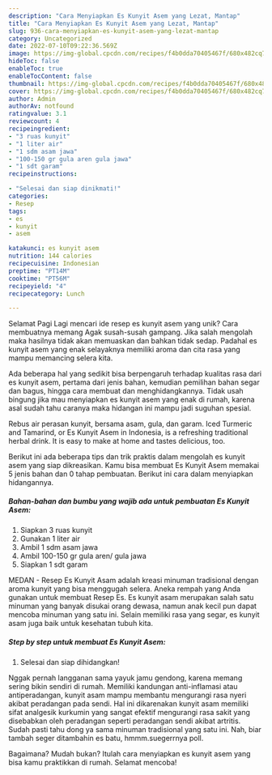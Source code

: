 ```yaml
---
description: "Cara Menyiapkan Es Kunyit Asem yang Lezat, Mantap"
title: "Cara Menyiapkan Es Kunyit Asem yang Lezat, Mantap"
slug: 936-cara-menyiapkan-es-kunyit-asem-yang-lezat-mantap
category: Uncategorized
date: 2022-07-10T09:22:36.569Z
image: https://img-global.cpcdn.com/recipes/f4b0dda70405467f/680x482cq70/es-kunyit-asem-foto-resep-utama.jpg
hideToc: false
enableToc: true
enableTocContent: false
thumbnail: https://img-global.cpcdn.com/recipes/f4b0dda70405467f/680x482cq70/es-kunyit-asem-foto-resep-utama.jpg
cover: https://img-global.cpcdn.com/recipes/f4b0dda70405467f/680x482cq70/es-kunyit-asem-foto-resep-utama.jpg
author: Admin
authorAv: notfound
ratingvalue: 3.1
reviewcount: 4
recipeingredient:
- "3 ruas kunyit"
- "1 liter air"
- "1 sdm asam jawa"
- "100-150 gr gula aren gula jawa"
- "1 sdt garam"
recipeinstructions:

- "Selesai dan siap dinikmati!"
categories:
- Resep
tags:
- es
- kunyit
- asem

katakunci: es kunyit asem 
nutrition: 144 calories
recipecuisine: Indonesian
preptime: "PT14M"
cooktime: "PT56M"
recipeyield: "4"
recipecategory: Lunch

---
```



Selamat Pagi Lagi mencari ide resep es kunyit asem yang unik? Cara membuatnya memang Agak susah-susah gampang. Jika salah mengolah maka hasilnya tidak akan memuaskan dan bahkan tidak sedap. Padahal es kunyit asem yang enak selayaknya memiliki aroma dan cita rasa yang mampu memancing selera kita.


Ada beberapa hal yang sedikit bisa berpengaruh terhadap kualitas rasa dari es kunyit asem, pertama dari jenis bahan, kemudian pemilihan bahan segar dan bagus, hingga cara membuat dan menghidangkannya. Tidak usah bingung jika mau menyiapkan es kunyit asem yang enak di rumah, karena asal sudah tahu caranya maka hidangan ini mampu jadi suguhan spesial.

Rebus air perasan kunyit, bersama asam, gula, dan garam. Iced Turmeric and Tamarind, or Es Kunyit Asem in Indonesia, is a refreshing traditional herbal drink. It is easy to make at home and tastes delicious, too.


Berikut ini ada beberapa tips dan trik praktis dalam mengolah es kunyit asem yang siap dikreasikan. Kamu bisa membuat Es Kunyit Asem memakai 5 jenis bahan dan 0 tahap pembuatan. Berikut ini cara dalam menyiapkan hidangannya.

<!--inarticleads1-->

##### Bahan-bahan dan bumbu yang wajib ada untuk pembuatan Es Kunyit Asem:

1. Siapkan 3 ruas kunyit
1. Gunakan 1 liter air
1. Ambil 1 sdm asam jawa
1. Ambil 100-150 gr gula aren/ gula jawa
1. Siapkan 1 sdt garam


MEDAN - Resep Es Kunyit Asam adalah kreasi minuman tradisional dengan aroma kunyit yang bisa menggugah selera. Aneka rempah yang Anda gunakan untuk membuat Resep Es. Es kunyit asam merupakan salah satu minuman yang banyak disukai orang dewasa, namun anak kecil pun dapat mencoba minuman yang satu ini. Selain memiliki rasa yang segar, es kunyit asam juga baik untuk kesehatan tubuh kita. 

<!--inarticleads2-->

##### Step by step untuk membuat Es Kunyit Asem:


1. Selesai dan siap dihidangkan!

Nggak pernah langganan sama yayuk jamu gendong, karena memang sering bikin sendiri di rumah. Memiliki kandungan anti-inflamasi atau antiperadangan, kunyit asam mampu membantu mengurangi rasa nyeri akibat peradangan pada sendi. Hal ini dikarenakan kunyit asam memiliki sifat analgesik kurkumin yang sangat efektif mengurangi rasa sakit yang disebabkan oleh peradangan seperti peradangan sendi akibat artritis. Sudah pasti tahu dong ya sama minuman tradisional yang satu ini. Nah, biar tambah seger ditambahin es batu, hmmm.suegerrnya poll. 

Bagaimana? Mudah bukan? Itulah cara menyiapkan es kunyit asem yang bisa kamu praktikkan di rumah. Selamat mencoba!
